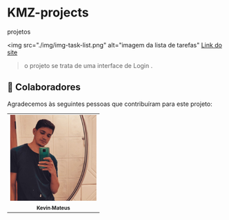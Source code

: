 # KMZ-projects
 projetos

 




<img src="./img/img-task-list.png" alt="imagem da lista de tarefas" <a href="https://listadearefas.netlify.app/">Link do site</a>

> o projeto se trata de uma interface de Login .



## 🤝 Colaboradores

Agradecemos às seguintes pessoas que contribuíram para este projeto:

<table>
  <tr>
    <td align="center">
      <a href="#">
        <img src="./img/profile.jpg" width="200px;" alt="Foto do Kevin no GitHub"/><br>
        <sub>
          <b>Kevin Mateus</b>
        </sub>
      </a>
    </td>
   
</table> 
